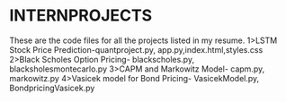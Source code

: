 # INTERNPROJECTS
These are the code files for all the projects listed in my resume. 
1>LSTM Stock Price Prediction-quantproject.py, app.py,index.html,styles.css
2>Black Scholes Option Pricing- blackscholes.py, blacksholesmontecarlo.py
3>CAPM and Markowitz Model- capm.py, markowitz.py
4>Vasicek model for Bond Pricing- VasicekModel.py, BondpricingVasicek.py
